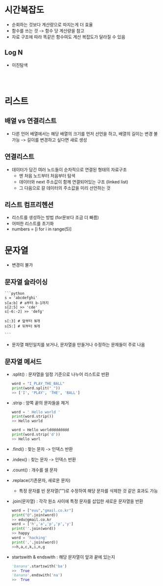 # 시간복잡도
* 순회하는 것보다 계산량으로 따지는게 더 효율
* 함수를 쓰는 것 -> 함수 당 계산량을 참고
* 자료 구조에 따라 똑같은 함수여도 계산 복잡도가 달라질 수 있음
## Log N 
* 이진탐색
</br>
</br>

# 리스트
## 배열 vs 연결리스트
* 다른 언어 배열에서는 해당 배열의 크기를 먼저 선언을 하고, 배열의 길이는 변경 불가능 -> 길이를 변경하고 싶다면 새로 생성 

## 연결리스트
* 데이터가 담긴 여러 노드들이 순차적으로 연결된 형태의 자료구조
    * 맨 처음 노드부터 처음부터 탐색
    * 데이터와 next 주소값이 함께 연결되어있는 구조 (linked list)
    * 그 다음으로 갈 데이터의 주소값을 미리 선언하는 것

## 리스트 컴프리헨션
* 리스트를 생성하는 방법 (for문보다 조금 더 빠름)
* 어떠한 리스트를 초기화 
* numbers = [i for i in range(5)]

# 문자열
* 변경이 불가
## 문자열 슬라이싱
    ```python
    s = 'abcdefghi' 
    s[a:b] # a부터 b-1까지
    s[2:5] >> 'cde'
    s[-6:-2] >> 'defg'
    
    s[:3] # 앞부터 N개 
    s[5:] # 뒤부터 N개
    
    ``` 
* 문자열 패턴일치를 보거나, 문자열을 만들거나 수정하는 문제들이 주로 나옴

## 문자열 메서드
* .split() : 문자열을 일정 기준으로 나누어 리스트로 반환
    ```python 
    word = "I_PLAY_THE_BALL"
    print(word.split("_"))
    >> ['I', 'PLAY', 'THE', 'BALL']
    ```
* .strip : 양쪽 끝의 문자들을 제거 
    ```python
    word = ' Hello world '
    print(word.strip()) 
    >> Hello world
    
    word = Hello worlddddddddd
    print(word.strip('d'))
    >> Hello worl
    ```
* .find() : 찾는 문자 -> 인덱스 반환
* .index() : 찾는 문자 -> 인덱스 반환
* .count() : 개수를 셀 문자
* .replace(기존문자, 새로운 문자) 
    * 특정 문자를 빈 문자열("")로 수정하여 해당 문자를 삭제한 것 같은 효과도 가능
* .join(문자열) : 각각 원소 사이에 특정 문자를 삽입한 새로운 문자열을 반환
    ```python
    word = ["euu","gmail.co.kr"]
    print("@".join(word))
    >> edu@gmail.co.kr
    word = ['h','a','p','p','y']
    print(''.join(word))
    >> happy
    word = 'hacking'
    print(','.join(word))
    >>h,a,c,k,i,n,g
    ```

* startswith & endswith : 해당 문자열이 앞과 끝에 있는지
    ```python
    'banana'.startswith('ba')
    >>  True
    'banana'.endswith('na')
    >>  True
    ```
